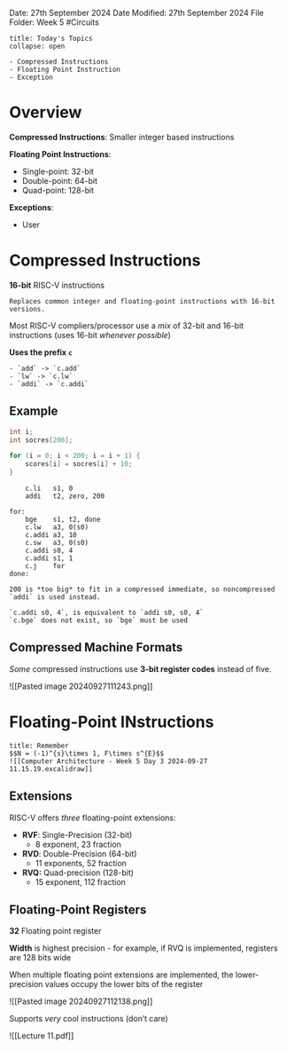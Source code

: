 Date: 27th September 2024
Date Modified: 27th September 2024
File Folder: Week 5
#Circuits

```ad-abstract
title: Today's Topics
collapse: open

- Compressed Instructions
- Floating Point Instruction
- Exception

```

# Overview

**Compressed Instructions**: Smaller integer based instructions

**Floating Point Instructions**: 
- Single-point: 32-bit
- Double-point: 64-bit
- Quad-point: 128-bit

**Exceptions**:
- User


# Compressed Instructions

**16-bit** RISC-V instructions

```ad-summary
Replaces common integer and floating-point instructions with 16-bit versions.
```

Most RISC-V compliers/processor use a *mix* of 32-bit and 16-bit instructions (uses 16-bit *whenever possible*)

**Uses the prefix `c`**

```ad-example
- `add` -> `c.add`
- `lw` -> `c.lw`
- `addi` -> `c.addi`
```

## Example

```c
int i;
int socres[200];

for (i = 0; i < 200; i = i + 1) {
	scores[i] = socres[i] + 10;
}
```

```
	c.li   s1, 0
	addi   t2, zero, 200

for:
	bge    s1, t2, done
	c.lw   a3, 0(s0)
	c.addi a3, 10
	c.sw   a3, 0(s0)
	c.addi s0, 4
	c.addi s1, 1
	c.j    for
done:
```
```ad-warning
200 is *too big* to fit in a compressed immediate, so noncompressed `addi` is used instead.

`c.addi s0, 4`, is equivalent to `addi s0, s0, 4`
`c.bge` does not exist, so `bge` must be used
```

## Compressed Machine Formats

*Some* compressed instructions use **3-bit register codes** instead of five.

![[Pasted image 20240927111243.png]]

# Floating-Point INstructions

```ad-note
title: Remember
$$N = (-1)^{s}\times 1, F\times s^{E}$$
![[Computer Architecture - Week 5 Day 3 2024-09-27 11.15.19.excalidraw]]
```

## Extensions

RISC-V offers *three* floating-point extensions:
- **RVF**: Single-Precision (32-bit)
	- 8 exponent, 23 fraction
- **RVD**: Double-Precision (64-bit)
	- 11 exponents, 52 fraction
- **RVQ:** Quad-precision (128-bit)
	- 15 exponent, 112 fraction

## Floating-Point Registers

**32** Floating point register

**Width** is highest precision - for example, if RVQ is implemented, registers are 128 bits wide

When multiple floating point extensions are implemented, the lower-precision values occupy the lower bits of the register

![[Pasted image 20240927112138.png]]

Supports *very* cool instructions (don’t care)

![[Lecture 11.pdf]]

